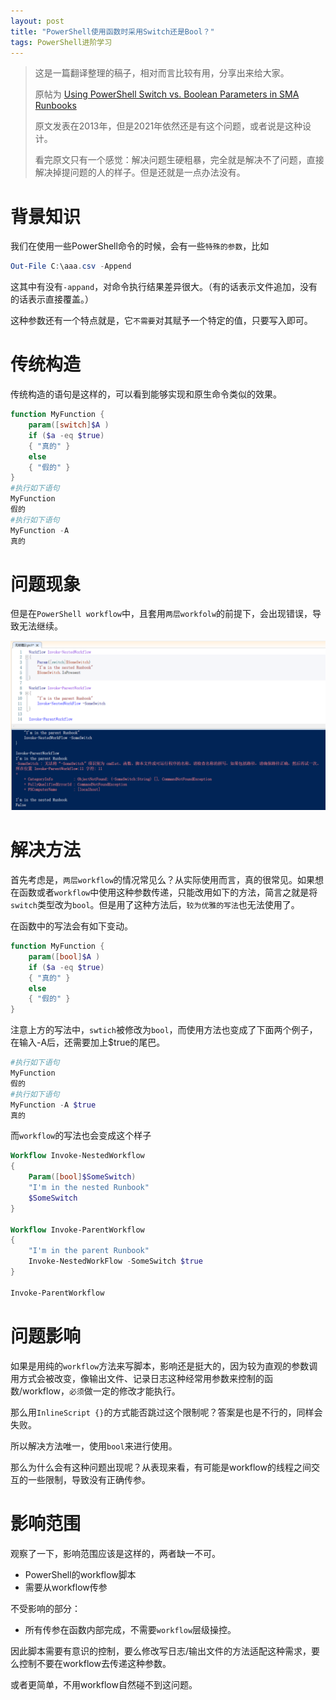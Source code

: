 ```yaml
---
layout: post
title: "PowerShell使用函数时采用Switch还是Bool？"
tags: PowerShell进阶学习
---
```


> 这是一篇翻译整理的稿子，相对而言比较有用，分享出来给大家。
>
> 原帖为 [Using PowerShell Switch vs. Boolean Parameters in SMA Runbooks](https://powershellmagazine.com/2013/12/20/using-powershell-switch-vs-boolean-parameters-in-sma-runbooks/)
>
> 原文发表在2013年，但是2021年依然还是有这个问题，或者说是这种设计。
>
> 看完原文只有一个感觉：解决问题生硬粗暴，完全就是解决不了问题，直接解决掉提问题的人的样子。但是还就是一点办法没有。

# 背景知识

我们在使用一些PowerShell命令的时候，会有一些`特殊的参数`，比如

```powershell
Out-File C:\aaa.csv -Append
```

这其中有没有`-appand`，对命令执行结果差异很大。（有的话表示文件追加，没有的话表示直接覆盖。）

这种参数还有一个特点就是，它`不需要`对其赋予一个特定的值，只要写入即可。

# 传统构造

传统构造的语句是这样的，可以看到能够实现和原生命令类似的效果。

```powershell
function MyFunction {
    param([switch]$A )
    if ($a -eq $true)
    { "真的" }
    else
    { "假的" }
}
#执行如下语句
MyFunction
假的
#执行如下语句
MyFunction -A
真的
```

# 问题现象

但是在`PowerShell workflow`中，且套用`两层workfolw`的前提下，会出现错误，导致无法继续。

![image](../assets/20210817152538.png)

# 解决方法

首先考虑是，`两层workflow`的情况常见么？从实际使用而言，真的很常见。如果想在函数或者`workflow`中使用这种参数传递，只能改用如下的方法，简言之就是将`switch`类型改为`bool`。但是用了这种方法后，`较为优雅的写法`也无法使用了。

在函数中的写法会有如下变动。

```powershell
function MyFunction {
    param([bool]$A )
    if ($a -eq $true)
    { "真的" }
    else
    { "假的" }
}
```

注意上方的写法中，`swtich`被修改为`bool`，而使用方法也变成了下面两个例子，在输入-A后，还需要加上$true的尾巴。

```powershell
#执行如下语句
MyFunction
假的
#执行如下语句
MyFunction -A $true
真的
```

而`workflow`的写法也会变成这个样子

```powershell
Workflow Invoke-NestedWorkflow
{
    Param([bool]$SomeSwitch)
    "I'm in the nested Runbook"
    $SomeSwitch
}

Workflow Invoke-ParentWorkflow
{
    "I'm in the parent Runbook"
    Invoke-NestedWorkFlow -SomeSwitch $true
}

Invoke-ParentWorkflow
```

# 问题影响

如果是用纯的`workflow`方法来写脚本，影响还是挺大的，因为较为直观的参数调用方式会被改变，像输出文件、记录日志这种经常用参数来控制的函数/workflow，`必须`做一定的修改才能执行。	

那么用`InlineScript {}`的方式能否跳过这个限制呢？答案是也是不行的，同样会失败。

所以解决方法唯一，使用`bool`来进行使用。

那么为什么会有这种问题出现呢？从表现来看，有可能是workflow的线程之间交互的一些限制，导致没有正确传参。

# 影响范围

观察了一下，影响范围应该是这样的，两者缺一不可。

- PowerShell的workflow脚本
- 需要从workflow传参

不受影响的部分：

- 所有传参在函数内部完成，不需要`workflow`层级操控。

因此脚本需要有意识的控制，要么修改写日志/输出文件的方法适配这种需求，要么控制不要在workflow去传递这种参数。

或者更简单，不用workflow自然碰不到这问题。


